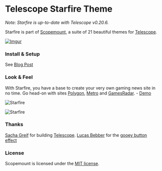# Telescope Starfire Theme

*Note: Starfire is up-to-date with Telescope v0.20.6.*

Starfire is part of [Scopemount](http://scopemount.startrack.io), a suite of 21 beautiful themes for [Telescope](http://www.telescopeapp.org/).

[![Imgur](http://i.imgur.com/8yYLXiY.jpg)](http://scopemount.startrack.io)

### Install & Setup

See [Blog Post](http://blog.startrack.io/scopemount-theme-starfire/)

### Look & Feel

With Starfire, you have a base to create your very own gaming news site in no time. Go head-on with sites [Polygon](http://www.polygon.com/), [Metro](http://metro.co.uk/entertainment/gaming/) and [GamesRadar](http://www.gamesradar.com/news/). - [Demo](http://sm-starfire.meteor.com/)

![Starfire](http://i.imgur.com/v8cgZJH.png)

![Starfire](http://i.imgur.com/DPJa5YT.gifv)

### Thanks

[Sacha Greif](https://github.com/SachaG) for building [Telescope](https://github.com/TelescopeJS/Telescope).
[Lucas Bebber](https://twitter.com/lucasbebber) for the [gooey button effect](https://css-tricks.com/gooey-effect/)

### License

Scopemount is licensed under the [MIT license](http://opensource.org/licenses/MIT).
